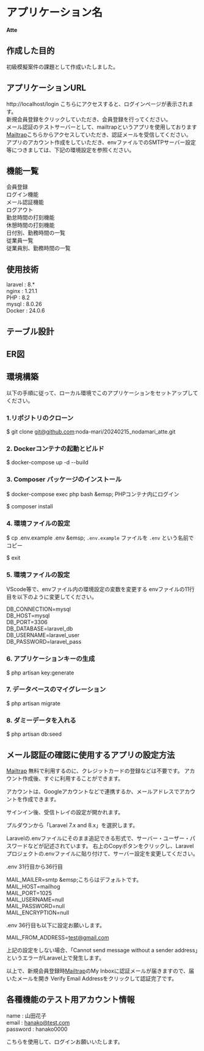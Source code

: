 # アプリケーション名
**Atte**

## 作成した目的
初級模擬案件の課題として作成いたしました。

## アプリケーションURL
http://localhost/login
こちらにアクセスすると、ログインページが表示されます。  
新規会員登録をクリックしていただき、会員登録を行ってください。  
メール認証のテストサーバーとして、mailtrapというアプリを使用しております  
[Mailtrap](https://mailtrap.io/)こちらからアクセスしていただき、認証メールを受信してください。  
アプリのアカウント作成をしていただき、envファイルでのSMTPサーバー設定等につきましては、下記の環境設定を参照ください。


## 機能一覧
会員登録  
ログイン機能  
メール認証機能  
ログアウト  
勤怠時間の打刻機能  
休憩時間の打刻機能  
日付別、勤務時間の一覧  
従業員一覧  
従業員別、勤務時間の一覧  

## 使用技術
laravel : 8.*  
nginx : 1.21.1  
PHP : 8.2  
mysql : 8.0.26  
Docker : 24.0.6  

## テーブル設計


## ER図


## 環境構築
以下の手順に従って、ローカル環境でこのアプリケーションをセットアップしてください。

### 1.リポジトリのクローン
$ git clone git@github.com:noda-mari/20240215_nodamari_atte.git

### 2. Dockerコンテナの起動とビルド
$ docker-compose up -d --build

### 3. Composer パッケージのインストール
$ docker-compose exec php bash \&emsp; PHPコンテナ内にログイン

$ composer install

### 4. 環境ファイルの設定
$ cp .env.example .env              \&emsp; `.env.example` ファイルを `.env` という名前でコピー

$ exit

### 5. 環境ファイルの設定

VScode等で、envファイル内の環境設定の変数を変更する
envファイルの11行目を以下のように変更してください。

DB_CONNECTION=mysql  
DB_HOST=mysql  
DB_PORT=3306  
DB_DATABASE=laravel_db  
DB_USERNAME=laravel_user  
DB_PASSWORD=laravel_pass  

### 6. アプリケーションキーの生成
$ php artisan key:generate

### 7. データベースのマイグレーション
$ php artisan migrate

### 8. ダミーデータを入れる
$ php artisan db:seed

## メール認証の確認に使用するアプリの設定方法

[Mailtrap](https://mailtrap.io/)
無料で利用するのに、クレジットカードの登録などは不要です。
アカウント作成後、すぐに利用することができます。

アカウントは、Googleアカウントなどで連携するか、メールアドレスでアカウントを作成できます。

サインイン後、受信トレイの設定が開かれます。

プルダウンから「Laravel 7.x and 8.x」を選択します。

Laravelの.envファイルにそのまま追記できる形式で、サーバー・ユーザー・パスワードなどが記述されています。
右上のCopyボタンをクリックし、Laravelプロジェクトの.envファイルに貼り付けて、サーバー設定を変更してください。

.env 31行目から36行目

MAIL_MAILER=smtp    \&emsp;こちらはデフォルトです。  
MAIL_HOST=mailhog  
MAIL_PORT=1025  
MAIL_USERNAME=null  
MAIL_PASSWORD=null  
MAIL_ENCRYPTION=null  

.env 36行目も以下に設定お願いします。

MAIL_FROM_ADDRESS=test@gmail.com

上記の設定をしない場合、「Cannot send message without a sender address」というエラーがLaravel上で発生します。

以上で、新規会員登録時[Mailtrap](https://mailtrap.io/)のMy Inboxに認証メールが届きますので、届いたメールを開き
Verify Email Addressをクリックして認証完了です。

## 各種機能のテスト用アカウント情報

name : 山田花子  
email : hanako@test.com  
password : hanako0000  

こちらを使用して、ログインお願いいたします。











